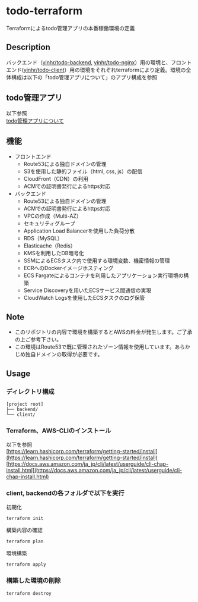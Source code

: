 # todo-terraform
Terraformによるtodo管理アプリの本番稼働環境の定義

## Description
バックエンド（[yinhr/todo-backend](https://github.com/yinhr/todo-backend), [yinhr/todo-nginx](https://github.com/yinhr/todo-nginx)）用の環境と、フロントエンド([yinhr/todo-client](https://github.com/yinhr/todo-frontend)）用の環境をそれぞれterraformにより定義。環境の全体構成は以下の「todo管理アプリについて」のアプリ構成を参照

## todo管理アプリ
以下参照   
[todo管理アプリについて](https://www.notion.so/prmcy/ToDo-14f83b283c4b4bd088ee9f11ebe5be13)

## 機能
* フロントエンド
	* Route53による独自ドメインの管理
	* S3を使用した静的ファイル（html, css, js）の配信
	* CloudFront（CDN）の利用
	* ACMでの証明書発行によるhttps対応
* バックエンド
	* Route53による独自ドメインの管理
	* ACMでの証明書発行によるhttps対応
	* VPCの作成（Multi-AZ）
	* セキュリティグループ
	* Application Load Balancerを使用した負荷分散
	* RDS（MySQL）
	* Elasticache（Redis）
	* KMSを利用したDB暗号化
	* SSMによるECSタスク内で使用する環境変数、機密情報の管理
	* ECRへのDockerイメージホスティング
	* ECS Fargateによるコンテナを利用したアプリケーション実行環境の構築
	* Service Discoveryを用いたECSサービス間通信の実現
	* CloudWatch Logsを使用したECSタスクのログ保管

## Note
* このリポジトリの内容で環境を構築するとAWSの料金が発生します。ご了承の上ご参考下さい。
* この環境はRoute53で既に管理されたゾーン情報を使用しています。あらかじめ独自ドメインの取得が必要です。

## Usage

### ディレクトリ構成
```
[project root]
├── backend/
└── client/
```

### Terraform、AWS-CLIのインストール
以下を参照  
[https://learn.hashicorp.com/terraform/getting-started/install](https://learn.hashicorp.com/terraform/getting-started/install)  
[https://docs.aws.amazon.com/ja_jp/cli/latest/userguide/cli-chap-install.html](https://docs.aws.amazon.com/ja_jp/cli/latest/userguide/cli-chap-install.html)


### client, backendの各フォルダで以下を実行
初期化
```
terraform init
```
構築内容の確認
```
terraform plan
```
環境構築
```
terraform apply
```
### 構築した環境の削除
```
terraform destroy
```
